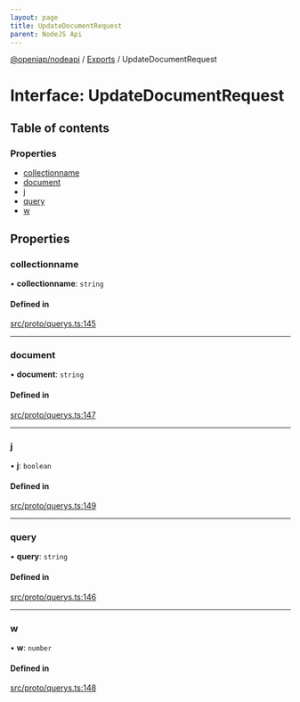 ```yaml
---
layout: page
title: UpdateDocumentRequest
parent: NodeJS Api
---
```

[@openiap/nodeapi](../README.html#) / [Exports](../modules.html#) / UpdateDocumentRequest

# Interface: UpdateDocumentRequest

## Table of contents

### Properties

- [collectionname](UpdateDocumentRequest.html##collectionname)
- [document](UpdateDocumentRequest.html##document)
- [j](UpdateDocumentRequest.html##j)
- [query](UpdateDocumentRequest.html##query)
- [w](UpdateDocumentRequest.html##w)

## Properties

### collectionname

• **collectionname**: `string`

#### Defined in

[src/proto/querys.ts:145](https://github.com/openiap/nodeapi/blob/a6b5438/src/proto/querys.ts#L145)

___

### document

• **document**: `string`

#### Defined in

[src/proto/querys.ts:147](https://github.com/openiap/nodeapi/blob/a6b5438/src/proto/querys.ts#L147)

___

### j

• **j**: `boolean`

#### Defined in

[src/proto/querys.ts:149](https://github.com/openiap/nodeapi/blob/a6b5438/src/proto/querys.ts#L149)

___

### query

• **query**: `string`

#### Defined in

[src/proto/querys.ts:146](https://github.com/openiap/nodeapi/blob/a6b5438/src/proto/querys.ts#L146)

___

### w

• **w**: `number`

#### Defined in

[src/proto/querys.ts:148](https://github.com/openiap/nodeapi/blob/a6b5438/src/proto/querys.ts#L148)
